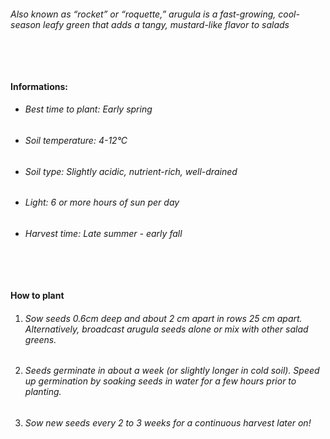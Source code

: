 ###### Also known as “rocket” or “roquette,” arugula is a fast-growing, cool-season leafy green that adds a tangy, mustard-like flavor to salads

###### ‎

#### Informations:

-   ###### Best time to plant: Early spring
-   ###### Soil temperature: 4-12°C
-   ###### Soil type: Slightly acidic, nutrient-rich, well-drained
-   ###### Light: 6 or more hours of sun per day
-   ###### Harvest time: Late summer - early fall

###### ‎

#### How to plant

1. ###### Sow seeds 0.6cm deep and about 2 cm apart in rows 25 cm apart. Alternatively, broadcast arugula seeds alone or mix with other salad greens.
2. ###### Seeds germinate in about a week (or slightly longer in cold soil). Speed up germination by soaking seeds in water for a few hours prior to planting.
3. ###### Sow new seeds every 2 to 3 weeks for a continuous harvest later on!
